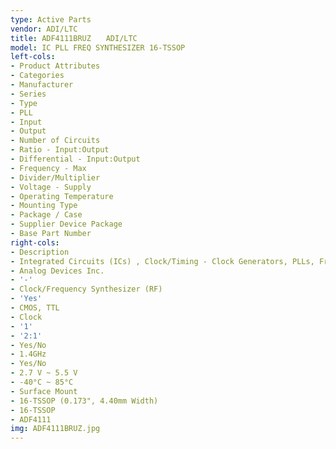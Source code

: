 ```yaml
---
type: Active Parts
vendor: ADI/LTC
title: ADF4111BRUZ　　ADI/LTC
model: IC PLL FREQ SYNTHESIZER 16-TSSOP
left-cols:
- Product Attributes
- Categories
- Manufacturer
- Series
- Type
- PLL
- Input
- Output
- Number of Circuits
- Ratio - Input:Output
- Differential - Input:Output
- Frequency - Max
- Divider/Multiplier
- Voltage - Supply
- Operating Temperature
- Mounting Type
- Package / Case
- Supplier Device Package
- Base Part Number
right-cols:
- Description
- Integrated Circuits (ICs) , Clock/Timing - Clock Generators, PLLs, Frequency Synthesizers
- Analog Devices Inc.
- '-'
- Clock/Frequency Synthesizer (RF)
- 'Yes'
- CMOS, TTL
- Clock
- '1'
- '2:1'
- Yes/No
- 1.4GHz
- Yes/No
- 2.7 V ~ 5.5 V
- -40°C ~ 85°C
- Surface Mount
- 16-TSSOP (0.173", 4.40mm Width)
- 16-TSSOP
- ADF4111
img: ADF4111BRUZ.jpg
---
```

